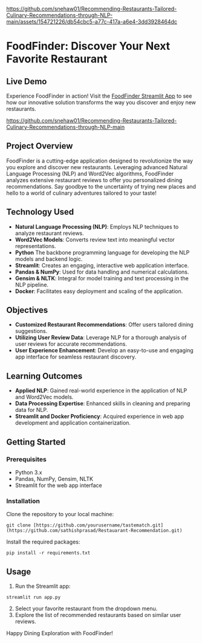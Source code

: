

https://github.com/snehaw01/Recommending-Restaurants-Tailored-Culinary-Recommendations-through-NLP-main/assets/154721226/db54cbc5-a77c-417a-a6e4-3dd3928464dc




# FoodFinder: Discover Your Next Favorite Restaurant

## Live Demo
Experience FoodFinder in action! Visit the [FoodFinder Streamlit App](https://tastematch.streamlit.app/) to see how our innovative solution transforms the way you discover and enjoy new restaurants.

https://github.com/snehaw01/Recommending-Restaurants-Tailored-Culinary-Recommendations-through-NLP-main


## Project Overview
FoodFinder is a cutting-edge application designed to revolutionize the way you explore and discover new restaurants. Leveraging advanced Natural Language Processing (NLP) and Word2Vec algorithms, FoodFinder analyzes extensive restaurant reviews to offer you personalized dining recommendations. Say goodbye to the uncertainty of trying new places and hello to a world of culinary adventures tailored to your taste!

## Technology Used
- **Natural Language Processing (NLP)**: Employs NLP techniques to analyze restaurant reviews.
- **Word2Vec Models**: Converts review text into meaningful vector representations.
- **Python** The backbone programming language for developing the NLP models and backend logic.
- **Streamlit**: Creates an engaging, interactive web application interface.
- **Pandas & NumPy**: Used for data handling and numerical calculations.
- **Gensim & NLTK**: Integral for model training and text processing in the NLP pipeline.
- **Docker**: Facilitates easy deployment and scaling of the application.

## Objectives
- **Customized Restaurant Recommendations**: Offer users tailored dining suggestions.
- **Utilizing User Review Data**: Leverage NLP for a thorough analysis of user reviews for accurate recommendations.
- **User Experience Enhancement**: Develop an easy-to-use and engaging app interface for seamless restaurant discovery.

## Learning Outcomes
- **Applied NLP**: Gained real-world experience in the application of NLP and Word2Vec models.
- **Data Processing Expertise**: Enhanced skills in cleaning and preparing data for NLP.
- **Streamlit and Docker Proficiency**: Acquired experience in web app development and application containerization.

## Getting Started
### Prerequisites
- Python 3.x
- Pandas, NumPy, Gensim, NLTK
- Streamlit for the web app interface

### Installation
Clone the repository to your local machine:
```
git clone [https://github.com/yourusername/tastematch.git](https://github.com/sathishprasad/Restauarant-Recommendation.git)
```
Install the required packages:
```
pip install -r requirements.txt
```

## Usage
1. Run the Streamlit app:
```
streamlit run app.py
```
2. Select your favorite restaurant from the dropdown menu.
3. Explore the list of recommended restaurants based on similar user reviews.

Happy Dining Exploration with FoodFinder!
